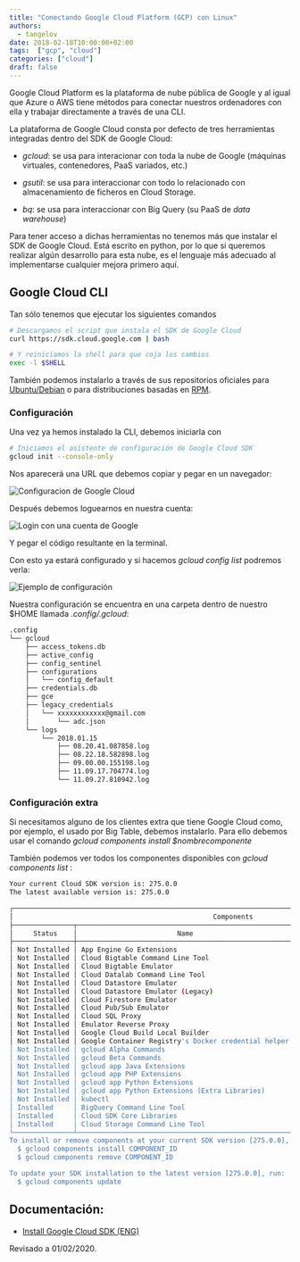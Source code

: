 ```yaml
---
title: "Conectando Google Cloud Platform (GCP) con Linux"
authors:
  - tangelov
date: 2018-02-18T10:00:00+02:00
tags:  ["gcp", "cloud"]
categories: ["cloud"]
draft: false
---
```


Google Cloud Platform es la plataforma de nube pública de Google y al igual que Azure o AWS tiene métodos para conectar nuestros ordenadores con ella y trabajar directamente a través de una CLI.

La plataforma de Google Cloud consta por defecto de tres herramientas integradas dentro del SDK de Google Cloud:

* _gcloud_: se usa para interacionar con toda la nube de Google (máquinas virtuales, contenedores, PaaS variados, etc.)

* _gsutil_: se usa para interaccionar con todo lo relacionado con almacenamiento de ficheros en Cloud Storage.

* _bq_: se usa para interaccionar con Big Query (su PaaS de _data warehouse_)

Para tener acceso a dichas herramientas no tenemos más que instalar el SDK de Google Cloud. Está escrito en python, por lo que si queremos realizar algún desarrollo para esta nube, es el lenguaje más adecuado al implementarse cualquier mejora primero aquí.

<!--more-->

## Google Cloud CLI
Tan sólo tenemos que ejecutar los siguientes comandos
```bash
# Descargamos el script que instala el SDK de Google Cloud
curl https://sdk.cloud.google.com | bash

# Y reiniciamos la shell para que coja los cambios
exec -l $SHELL
```

También podemos instalarlo a través de sus repositorios oficiales para [Ubuntu/Debian](https://cloud.google.com/sdk/docs/downloads-apt-get) o para distribuciones basadas en [RPM](https://cloud.google.com/sdk/docs/downloads-yum).

### Configuración
Una vez ya hemos instalado la CLI, debemos iniciarla con
```bash
# Iniciamos el asistente de configuración de Google Cloud SDK
gcloud init --console-only
```
Nos aparecerá una URL que debemos copiar y pegar en un navegador:

![Configuracion de Google Cloud](https://storage.googleapis.com/tangelov-data/images/0002-00.png)

Después debemos loguearnos en nuestra cuenta:

![Login con una cuenta de Google](https://storage.googleapis.com/tangelov-data/images/0002-01.png)

Y pegar el código resultante en la terminal.

Con esto ya estará configurado y si hacemos _gcloud config list_ podremos verla:

![Ejemplo de configuración](https://storage.googleapis.com/tangelov-data/images/0002-02.png)

Nuestra configuración se encuentra en una carpeta dentro de nuestro $HOME llamada _.config/.gcloud_:
```bash
.config
└── gcloud
    ├── access_tokens.db
    ├── active_config
    ├── config_sentinel
    ├── configurations
    │   └── config_default
    ├── credentials.db
    ├── gce
    ├── legacy_credentials
    │   └── xxxxxxxxxxxx@gmail.com
    │       └── adc.json
    └── logs
        └── 2018.01.15
            ├── 08.20.41.087858.log
            ├── 08.22.18.582898.log
            ├── 09.00.00.155198.log
            ├── 11.09.17.704774.log
            └── 11.09.27.810942.log
```

### Configuración extra
Si necesitamos alguno de los clientes extra que tiene Google Cloud como, por ejemplo, el usado por Big Table, debemos instalarlo. Para ello debemos usar el comando _gcloud components install $nombrecomponente_

También podemos ver todos los componentes disponibles con _gcloud components list_ :

```bash
Your current Cloud SDK version is: 275.0.0
The latest available version is: 275.0.0

┌─────────────────────────────────────────────────────────────────────────────────────────────────────────────┐
│                                                  Components                                                 │
├───────────────┬──────────────────────────────────────────────────────┬──────────────────────────┬───────────┤
│     Status    │                         Name                         │            ID            │    Size   │
├───────────────┼──────────────────────────────────────────────────────┼──────────────────────────┼───────────┤
│ Not Installed │ App Engine Go Extensions                             │ app-engine-go            │  56.6 MiB │
│ Not Installed │ Cloud Bigtable Command Line Tool                     │ cbt                      │   6.4 MiB │
│ Not Installed │ Cloud Bigtable Emulator                              │ bigtable                 │   4.3 MiB │
│ Not Installed │ Cloud Datalab Command Line Tool                      │ datalab                  │   < 1 MiB │
│ Not Installed │ Cloud Datastore Emulator                             │ cloud-datastore-emulator │  17.7 MiB │
│ Not Installed │ Cloud Datastore Emulator (Legacy)                    │ gcd-emulator             │  38.1 MiB │
│ Not Installed │ Cloud Firestore Emulator                             │ cloud-firestore-emulator │  27.5 MiB │
│ Not Installed │ Cloud Pub/Sub Emulator                               │ pubsub-emulator          │  33.4 MiB │
│ Not Installed │ Cloud SQL Proxy                                      │ cloud_sql_proxy          │   3.8 MiB │
│ Not Installed │ Emulator Reverse Proxy                               │ emulator-reverse-proxy   │  14.5 MiB │
│ Not Installed │ Google Cloud Build Local Builder                     │ cloud-build-local        │   6.0 MiB │
│ Not Installed │ Google Container Registry's Docker credential helper │ docker-credential-gcr    │   1.8 MiB │
│ Not Installed │ gcloud Alpha Commands                                │ alpha                    │   < 1 MiB │
│ Not Installed │ gcloud Beta Commands                                 │ beta                     │   < 1 MiB │
│ Not Installed │ gcloud app Java Extensions                           │ app-engine-java          │ 108.8 MiB │
│ Not Installed │ gcloud app PHP Extensions                            │ app-engine-php           │           │
│ Not Installed │ gcloud app Python Extensions                         │ app-engine-python        │   6.2 MiB │
│ Not Installed │ gcloud app Python Extensions (Extra Libraries)       │ app-engine-python-extras │  28.5 MiB │
│ Not Installed │ kubectl                                              │ kubectl                  │   < 1 MiB │
│ Installed     │ BigQuery Command Line Tool                           │ bq                       │   < 1 MiB │
│ Installed     │ Cloud SDK Core Libraries                             │ core                     │   9.0 MiB │
│ Installed     │ Cloud Storage Command Line Tool                      │ gsutil                   │   3.5 MiB │
└───────────────┴──────────────────────────────────────────────────────┴──────────────────────────┴───────────┘
To install or remove components at your current SDK version [275.0.0], run:
  $ gcloud components install COMPONENT_ID
  $ gcloud components remove COMPONENT_ID

To update your SDK installation to the latest version [275.0.0], run:
  $ gcloud components update
```  

## Documentación:

* [Install Google Cloud SDK (ENG)](https://cloud.google.com/sdk/install/)

Revisado a 01/02/2020.
